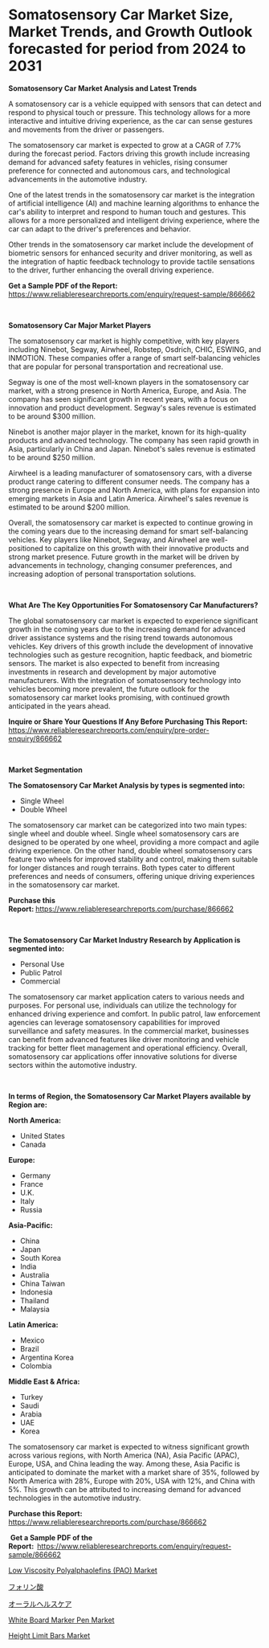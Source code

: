 <p><h1>Somatosensory Car Market Size, Market Trends, and Growth Outlook forecasted for period from 2024 to 2031</h1></p><p><strong>Somatosensory Car Market Analysis and Latest Trends</strong></p>
<p><p>A somatosensory car is a vehicle equipped with sensors that can detect and respond to physical touch or pressure. This technology allows for a more interactive and intuitive driving experience, as the car can sense gestures and movements from the driver or passengers.</p><p>The somatosensory car market is expected to grow at a CAGR of 7.7% during the forecast period. Factors driving this growth include increasing demand for advanced safety features in vehicles, rising consumer preference for connected and autonomous cars, and technological advancements in the automotive industry.</p><p>One of the latest trends in the somatosensory car market is the integration of artificial intelligence (AI) and machine learning algorithms to enhance the car's ability to interpret and respond to human touch and gestures. This allows for a more personalized and intelligent driving experience, where the car can adapt to the driver's preferences and behavior.</p><p>Other trends in the somatosensory car market include the development of biometric sensors for enhanced security and driver monitoring, as well as the integration of haptic feedback technology to provide tactile sensations to the driver, further enhancing the overall driving experience.</p></p>
<p><strong>Get a Sample PDF of the Report:&nbsp;</strong> <a href="https://www.reliableresearchreports.com/enquiry/request-sample/866662">https://www.reliableresearchreports.com/enquiry/request-sample/866662</a></p>
<p>&nbsp;</p>
<p><strong>Somatosensory Car Major Market Players</strong></p>
<p><p>The somatosensory car market is highly competitive, with key players including Ninebot, Segway, Airwheel, Robstep, Osdrich, CHIC, ESWING, and INMOTION. These companies offer a range of smart self-balancing vehicles that are popular for personal transportation and recreational use.</p><p>Segway is one of the most well-known players in the somatosensory car market, with a strong presence in North America, Europe, and Asia. The company has seen significant growth in recent years, with a focus on innovation and product development. Segway's sales revenue is estimated to be around $300 million.</p><p>Ninebot is another major player in the market, known for its high-quality products and advanced technology. The company has seen rapid growth in Asia, particularly in China and Japan. Ninebot's sales revenue is estimated to be around $250 million.</p><p>Airwheel is a leading manufacturer of somatosensory cars, with a diverse product range catering to different consumer needs. The company has a strong presence in Europe and North America, with plans for expansion into emerging markets in Asia and Latin America. Airwheel's sales revenue is estimated to be around $200 million.</p><p>Overall, the somatosensory car market is expected to continue growing in the coming years due to the increasing demand for smart self-balancing vehicles. Key players like Ninebot, Segway, and Airwheel are well-positioned to capitalize on this growth with their innovative products and strong market presence. Future growth in the market will be driven by advancements in technology, changing consumer preferences, and increasing adoption of personal transportation solutions.</p></p>
<p>&nbsp;</p>
<p><strong>What Are The Key Opportunities For Somatosensory Car Manufacturers?</strong></p>
<p><p>The global somatosensory car market is expected to experience significant growth in the coming years due to the increasing demand for advanced driver assistance systems and the rising trend towards autonomous vehicles. Key drivers of this growth include the development of innovative technologies such as gesture recognition, haptic feedback, and biometric sensors. The market is also expected to benefit from increasing investments in research and development by major automotive manufacturers. With the integration of somatosensory technology into vehicles becoming more prevalent, the future outlook for the somatosensory car market looks promising, with continued growth anticipated in the years ahead.</p></p>
<p><strong>Inquire or Share Your Questions If Any Before Purchasing This Report:</strong> <a href="https://www.reliableresearchreports.com/enquiry/pre-order-enquiry/866662">https://www.reliableresearchreports.com/enquiry/pre-order-enquiry/866662</a></p>
<p>&nbsp;</p>
<p><strong>Market Segmentation</strong></p>
<p><strong>The Somatosensory Car Market Analysis by types is segmented into:</strong></p>
<p><ul><li>Single Wheel</li><li>Double Wheel</li></ul></p>
<p><p>The somatosensory car market can be categorized into two main types: single wheel and double wheel. Single wheel somatosensory cars are designed to be operated by one wheel, providing a more compact and agile driving experience. On the other hand, double wheel somatosensory cars feature two wheels for improved stability and control, making them suitable for longer distances and rough terrains. Both types cater to different preferences and needs of consumers, offering unique driving experiences in the somatosensory car market.</p></p>
<p><strong>Purchase this Report:&nbsp;</strong><a href="https://www.reliableresearchreports.com/purchase/866662">https://www.reliableresearchreports.com/purchase/866662</a></p>
<p>&nbsp;</p>
<p><strong>The Somatosensory Car Market Industry Research by Application is segmented into:</strong></p>
<p><ul><li>Personal Use</li><li>Public Patrol</li><li>Commercial</li></ul></p>
<p><p>The somatosensory car market application caters to various needs and purposes. For personal use, individuals can utilize the technology for enhanced driving experience and comfort. In public patrol, law enforcement agencies can leverage somatosensory capabilities for improved surveillance and safety measures. In the commercial market, businesses can benefit from advanced features like driver monitoring and vehicle tracking for better fleet management and operational efficiency. Overall, somatosensory car applications offer innovative solutions for diverse sectors within the automotive industry.</p></p>
<p>&nbsp;</p>
<p><strong>In terms of Region, the Somatosensory Car Market Players available by Region are:</strong></p>
<p>
    <p> <strong> North America: </strong>
        <ul>
            <li>United States</li>
            <li>Canada</li>
        </ul>
        </p> 
    <p> <strong> Europe: </strong>
        <ul>
            <li>Germany</li>
            <li>France</li>
            <li>U.K.</li>
            <li>Italy</li>
            <li>Russia</li>
        </ul>
        </p> 
    <p> <strong> Asia-Pacific: </strong>
        <ul>
            <li>China</li>
            <li>Japan</li>
            <li>South Korea</li>
            <li>India</li>
            <li>Australia</li>
            <li>China Taiwan</li>
            <li>Indonesia</li>
            <li>Thailand</li>
            <li>Malaysia</li>
        </ul>
        </p> 
    <p> <strong> Latin America: </strong>
        <ul>
            <li>Mexico</li>
            <li>Brazil</li>
            <li>Argentina Korea</li>
            <li>Colombia</li>
        </ul>
        </p> 
    <p> <strong> Middle East & Africa: </strong>
        <ul>
            <li>Turkey</li>
            <li>Saudi</li>
            <li>Arabia</li>
            <li>UAE</li>
            <li>Korea</li>
        </ul>
    </p>
    </p>
<p><p>The somatosensory car market is expected to witness significant growth across various regions, with North America (NA), Asia Pacific (APAC), Europe, USA, and China leading the way. Among these, Asia Pacific is anticipated to dominate the market with a market share of 35%, followed by North America with 28%, Europe with 20%, USA with 12%, and China with 5%. This growth can be attributed to increasing demand for advanced technologies in the automotive industry.</p></p>
<p><strong>Purchase this Report: </strong><a href="https://www.reliableresearchreports.com/purchase/866662">https://www.reliableresearchreports.com/purchase/866662</a></p>
<p>&nbsp;<strong>Get a Sample PDF of the Report:&nbsp;&nbsp;</strong><a href="https://www.reliableresearchreports.com/enquiry/request-sample/866662">https://www.reliableresearchreports.com/enquiry/request-sample/866662</a></p>
<p><strong></strong></p>
<p><p><a href="https://issuu.com/reportprime-2/docs/low-viscosity-polyalphaolefins-pao-market-size-203">Low Viscosity Polyalphaolefins (PAO) Market</a></p><p><a href="https://github.com/ddwcuskozol07187/Market-Research-Report-List-1/blob/main/52829693483.md">フォリン酸</a></p><p><a href="https://github.com/xtkhtofdt934839/Market-Research-Report-List-1/blob/main/51350233482.md">オーラルヘルスケア</a></p><p><a href="https://github.com/josesg55/Market-Research-Report-List-1/blob/main/white-board-marker-pen-market.md">White Board Marker Pen Market</a></p><p><a href="https://issuu.com/reportprime-2/docs/height-limit-bars-market-size-2030.pptx">Height Limit Bars Market</a></p></p>